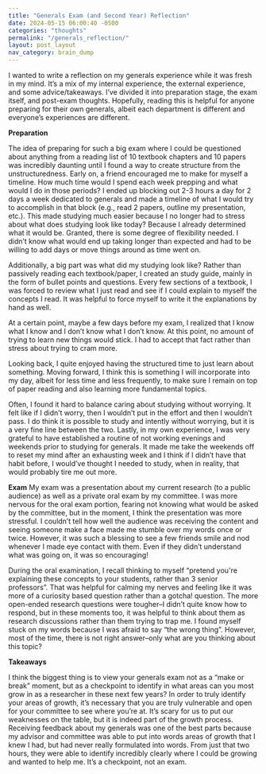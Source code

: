 ```yaml
---
title: "Generals Exam (and Second Year) Reflection"
date: 2024-05-15 06:00:40 -0500
categories: "thoughts"
permalink: "/generals_reflection/"
layout: post_layout
nav_category: brain_dump
---
```


I wanted to write a reflection on my generals experience while it was fresh in my mind. It’s a mix of my internal experience, the external experience, and some advice/takeaways. I’ve divided it into preparation stage, the exam itself, and post-exam thoughts. Hopefully, reading this is helpful for anyone preparing for their own generals, albeit each department is different and everyone’s experiences are different.

**Preparation**

The idea of preparing for such a big exam where I could be questioned about anything from a reading list of 10 textbook chapters and 10 papers was incredibly daunting until I found a way to create structure from the unstructuredness. Early on, a friend encouraged me to make for myself a timeline. How much time would I spend each week prepping and what would I do in those periods? I ended up blocking out 2-3 hours a day for 2 days a week dedicated to generals and made a timeline of what I would try to accomplish in that block (e.g., read 2 papers, outline my presentation, etc.). This made studying much easier because I no longer had to stress about what does studying look like today? Because I already determined what it would be. Granted, there is some degree of flexibility needed. I didn’t know what would end up taking longer than expected and had to be willing to add days or move things around as time went on.

Additionally, a big part was what did my studying look like? Rather than passively reading each textbook/paper, I created an study guide, mainly in the form of bullet points and questions. Every few sections of a textbook, I was forced to review what I just read and see if I could explain to myself the concepts I read. It was helpful to force myself to write it the explanations by hand as well.

At a certain point, maybe a few days before my exam, I realized that I know what I know and I don’t know what I don’t know. At this point, no amount of trying to learn new things would stick. I had to accept that fact rather than stress about trying to cram more.

Looking back, I quite enjoyed having the structured time to just learn about something. Moving forward, I think this is something I will incorporate into my day, albeit for less time and less frequently, to make sure I remain on top of paper reading and also learning more fundamental topics.

Often, I found it hard to balance caring about studying without worrying. It felt like if I didn’t worry, then I wouldn’t put in the effort and then I wouldn’t pass. I do think it is possible to study and intently without worrying, but it is a very fine line between the two. Lastly, in my own experience, I was very grateful to have established a routine of not working evenings and weekends prior to studying for generals. It made me take the weekends off to reset my mind after an exhausting week and I think if I didn’t have that habit before, I would’ve thought I needed to study, when in reality, that would probably tire me out more.

**Exam**
My exam was a presentation about my current research (to a public audience) as well as a private oral exam by my committee. I was more nervous for the oral exam portion, fearing not knowing what would be asked by the committee, but in the moment, I think the presentation was more stressful. I couldn’t tell how well the audience was receiving the content and seeing someone make a face made me stumble over my words once or twice. However, it was such a blessing to see a few friends smile and nod whenever I made eye contact with them. Even if they didn’t understand what was going on, it was so encouraging!

During the oral examination, I recall thinking to myself “pretend you're explaining these concepts to your students, rather than 3 senior professors”. That was helpful for calming my nerves and feeling like it was more of a curiosity based question rather than a gotcha! question.  The more open-ended research questions were tougher–I didn’t quite know how to respond, but in these moments too, it was helpful to think about them as research discussions rather than them trying to trap me. I found myself stuck on my words because I was afraid to say “the wrong thing”. However, most of the time, there is not right answer–only what are you thinking about this topic?

**Takeaways**

I think the biggest thing is to view your generals exam not as a “make or break” moment, but as a checkpoint to identify in what areas can you most grow in as a researcher in these next few years? In order to truly identify your areas of growth, it’s necessary that you are truly vulnerable and open for your committee to see where you’re at. It’s scary for us to put our weaknesses on the table, but it is indeed part of the growth process. Receiving feedback about my generals was one of the best parts because my advisor and committee was able to put into words areas of growth that I knew I had, but had never really formulated into words. From just that two hours, they were able to identify incredibly clearly where I could be growing and wanted to help me. It’s a checkpoint, not an exam.